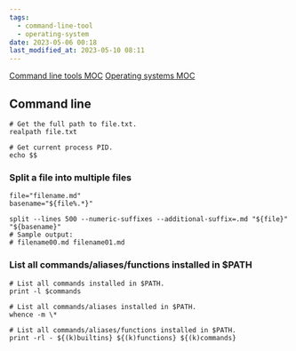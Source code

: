 ```yaml
---
tags:
  - command-line-tool
  - operating-system
date: 2023-05-06 00:18
last_modified_at: 2023-05-10 08:11
---
```


[Command line tools MOC](Command%20line%20tools%20MOC.md)
[Operating systems MOC](Operating%20systems%20MOC.md)

## Command line

```shell
# Get the full path to file.txt.
realpath file.txt

# Get current process PID.
echo $$
```

### Split a file into multiple files

```shell
file="filename.md"
basename="${file%.*}"

split --lines 500 --numeric-suffixes --additional-suffix=.md "${file}" "${basename}"
# Sample output:
# filename00.md filename01.md
```

### List all commands/aliases/functions installed in $PATH

```shell
# List all commands installed in $PATH.
print -l $commands

# List all commands/aliases installed in $PATH.
whence -m \*

# List all commands/aliases/functions installed in $PATH.
print -rl - ${(k)builtins} ${(k)functions} ${(k)commands}
```
